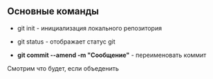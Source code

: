 ## Основные команды 

* git init - инициализация локального репозитория 

* git status - отображает статус git 

* __git commit --amend -m "Сообщение"__ - переименовать коммит

Смотрим что будет, если объеденить 
